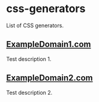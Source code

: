 # css-generators
List of CSS generators.

## [ExampleDomain1.com](https://ExampleDomain1.com/)

Test description 1.

## [ExampleDomain2.com](https://ExampleDomain2.com/)

Test description 2.